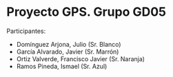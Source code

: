 # Proyecto GPS. Grupo GD05
Participantes:
- Domínguez Arjona, Julio (Sr. Blanco)
- García Alvarado, Javier (Sr. Marrón)
- Ortiz Valverde, Francisco Javier (Sr. Naranja)
- Ramos Pineda, Ismael (Sr. Azul)